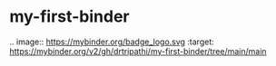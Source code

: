 # my-first-binder
.. image:: https://mybinder.org/badge_logo.svg
 :target: https://mybinder.org/v2/gh/drtripathi/my-first-binder/tree/main/main
